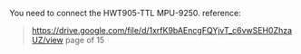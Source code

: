 You need to connect the HWT905-TTL MPU-9250.
reference:
> https://drive.google.com/file/d/1xrfK9bAEncgFQYjvT_c6vwSEH0ZhzaUZ/view
> page of 15
